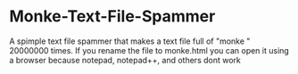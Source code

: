 # Monke-Text-File-Spammer
A spimple text file spammer that makes a text file full of "monke " 20000000 times.
If you rename the file to monke.html you can open it using a browser because notepad, notepad++, and others dont work
